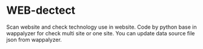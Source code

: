 # WEB-dectect
Scan website and check technology use in website.
Code by python base in wappalyzer for check multi site or one site. 
You can update data source file json from wappalyzer.

